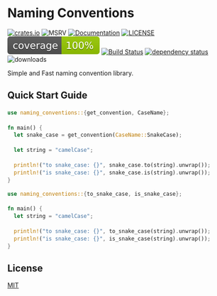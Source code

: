 # Naming Conventions

[![crates.io][crate-image]][crate-link]
![MSRV][msrv-image]
[![Documentation][doc-image]][doc-link]
[![LICENSE][license-image]][license-link]
[![codecov][codecov-image]][codecov-link]
[![Build Status][build-image]][build-link]
[![dependency status][deps-image]][deps-link]
![downloads][downloads-image]

Simple and Fast naming convention library.

## Quick Start Guide

```rust
use naming_conventions::{get_convention, CaseName};

fn main() {
  let snake_case = get_convention(CaseName::SnakeCase);

  let string = "camelCase";

  println!("to snake_case: {}", snake_case.to(string).unwrap());
  println!("is snake_case: {}", snake_case.is(string).unwrap());
}
```

```rust
use naming_conventions::{to_snake_case, is_snake_case};

fn main() {
  let string = "camelCase";

  println!("to snake_case: {}", to_snake_case(string).unwrap());
  println!("is snake_case: {}", is_snake_case(string).unwrap());
}
```

## License

[MIT](https://github.com/vhidvz/naming-conventions/blob/main/LICENSE)

[//]: # "badges"
[crate-image]: https://img.shields.io/crates/v/naming-conventions?label=latest
[crate-link]: https://crates.io/crates/naming-conventions
[doc-image]: https://img.shields.io/docsrs/naming-conventions
[doc-link]: https://docs.rs/naming-conventions
[msrv-image]: https://img.shields.io/badge/rustc-1.68+-blue.svg
[build-image]: https://github.com/vhidvz/naming-conventions/actions/workflows/ci.yml/badge.svg
[build-link]: https://github.com/vhidvz/naming-conventions/actions/workflows/ci.yml
[license-image]: https://img.shields.io/github/license/vhidvz/workflow-js?style=flat
[license-link]: https://github.com/vhidvz/workflow-js/blob/master/LICENSE
[codecov-image]: https://raw.githubusercontent.com/vhidvz/naming-conventions/main/docs/coverage/badges/flat.svg
[codecov-link]: https://htmlpreview.github.io/?https://github.com/vhidvz/naming-conventions/blob/main/docs/coverage/index.html
[deps-image]: https://deps.rs/repo/github/vhidvz/naming-conventions/status.svg
[deps-link]: https://deps.rs/repo/github/vhidvz/naming-conventions
[downloads-image]: https://img.shields.io/crates/d/naming-conventions.svg
